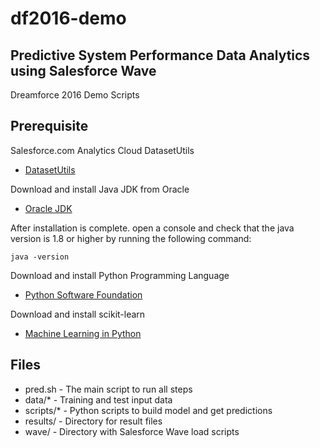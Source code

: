 # df2016-demo

## Predictive System Performance Data Analytics using Salesforce Wave
Dreamforce 2016 Demo Scripts

## Prerequisite

Salesforce.com Analytics Cloud DatasetUtils

* [DatasetUtils](https://github.com/forcedotcom/Analytics-Cloud-Dataset-Utils)

Download and install Java JDK from Oracle

* [Oracle JDK](http://www.oracle.com/technetwork/java/javase/downloads/jdk8-downloads-2133151.html)

After installation is complete. open a console and check that the java version is 1.8 or higher by running the following command:

``java -version``

Download and install Python Programming Language

* [Python Software Foundation](https://www.python.org)

Download and install scikit-learn

* [Machine Learning in Python](http://scikit-learn.org)

## Files
* pred.sh - The main script to run all steps
* data/* - Training and test input data
* scripts/* - Python scripts to build model and get predictions
* results/ - Directory for result files
* wave/ - Directory with Salesforce Wave load scripts

